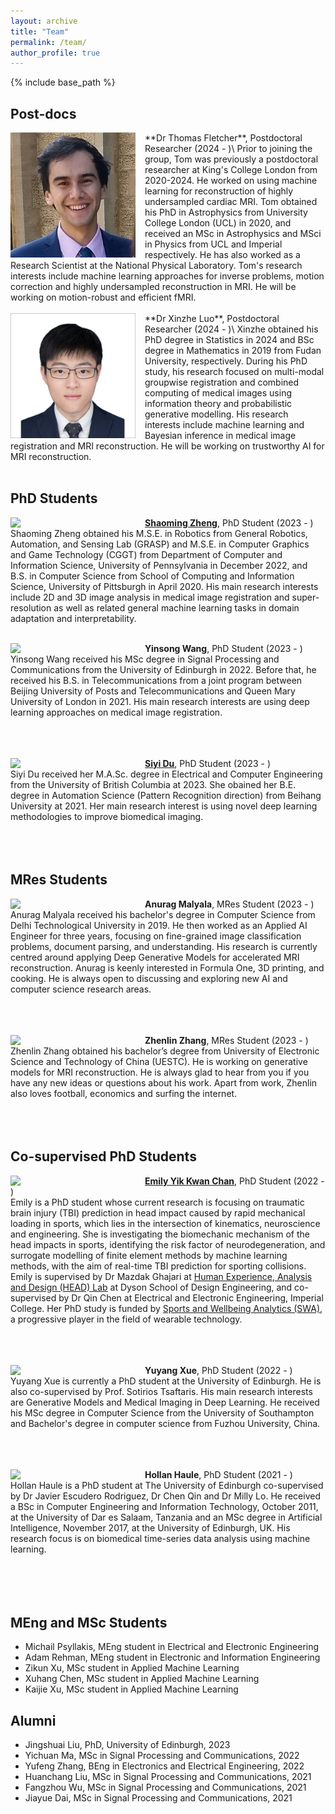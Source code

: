 ```yaml
---
layout: archive
title: "Team"
permalink: /team/
author_profile: true
---
```


{% include base_path %}

Post-docs
------
<img align="left" width="200" src="/images/TFletcher.jpeg" style="margin-right: 15px" /> 
**Dr Thomas Fletcher**, Postdoctoral Researcher (2024 - )\
Prior to joining the group, Tom was previously a postdoctoral researcher at King's College London from 2020-2024. He worked on using machine learning for reconstruction of highly undersampled cardiac MRI. Tom obtained his PhD in Astrophysics from University College London (UCL) in 2020, and received an MSc in Astrophysics and MSci in Physics from UCL and Imperial respectively. He has also worked as a Research Scientist at the National Physical Laboratory. Tom's research interests include machine learning approaches for inverse problems, motion correction and highly undersampled reconstruction in MRI. He will be working on motion-robust and efficient fMRI.<br />
<br />

<img align="left" width="200" src="/images/Xinzhe.jpg" style="margin-right: 15px" /> 
**Dr Xinzhe Luo**, Postdoctoral Researcher (2024 - )\
Xinzhe obtained his PhD degree in Statistics in 2024 and BSc degree in Mathematics in 2019 from Fudan University, respectively. During his PhD study, his research focused on multi-modal groupwise registration and combined computing of medical images using information theory and probabilistic generative modelling. His research interests include machine learning and Bayesian inference in medical image registration and MRI reconstruction. He will be working on trustworthy AI for MRI reconstruction. <br />
<br />

PhD Students
------
<img align="left" width="200" src="/images/Shaoming.jpg" style="margin-right: 15px" /> 

**[Shaoming Zheng](https://eurekazheng.github.io/)**, PhD Student (2023 - )\
Shaoming Zheng obtained his M.S.E. in Robotics from General Robotics, Automation, and Sensing Lab (GRASP) and M.S.E. in Computer Graphics and Game Technology (CGGT) from Department of Computer and Information Science, University of Pennsylvania in December 2022, and B.S. in Computer Science from School of Computing and Information Science, University of Pittsburgh in April 2020. His main research interests include 2D and 3D image analysis in medical image registration and super-resolution as well as related general machine learning tasks in domain adaptation and interpretability.<br />
<br />

<img align="left" width="200" src="/images/Yinsong.jpg" style="margin-right: 15px" /> 

**Yinsong Wang**, PhD Student (2023 - )\
Yinsong Wang received his MSc degree in Signal Processing and Communications from the University of Edinburgh in 2022. Before that, he received his B.S. in Telecommunications from a joint program between Beijing University of Posts and Telecommunications and Queen Mary University of London in 2021. His main research interests are using deep learning approaches on medical image registration. <br />
<br /><br /> <br /> 

<img align="left" width="200" src="/images/Siyi.jpg" style="margin-right: 15px" /> 

**[Siyi Du](https://siyi-wind.github.io/)**, PhD Student (2023 - )\
Siyi Du received her M.A.Sc. degree in Electrical and Computer Engineering from the University of British Columbia at 2023. She obained her B.E. degree in Automation Science (Pattern Recognition direction) from Beihang University at 2021. Her main research interest is using novel deep learning methodologies to improve biomedical imaging. <br />
<br /><br /> <br /> 

MRes Students
------
<img align="left" width="200" src="/images/AnuragM.jpg" style="margin-right: 15px" /> 

**Anurag Malyala**, MRes Student (2023 - )\
Anurag Malyala received his bachelor's degree in Computer Science from Delhi Technological University in 2019. He then worked as an Applied AI Engineer for three years, focusing on fine-grained image classification problems, document parsing, and understanding. His research is currently centred around applying Deep Generative Models for accelerated MRI reconstruction. Anurag is keenly interested in Formula One, 3D printing, and cooking. He is always open to discussing and exploring new AI and computer science research areas.  <br />
<br /><br /> <br /> 

<img align="left" width="200" src="/images/Zhenlin.jpg" style="margin-right: 15px" /> 

**Zhenlin Zhang**, MRes Student (2023 - )\
Zhenlin Zhang obtained his bachelor’s degree from University of Electronic Science and Technology of China (UESTC). He is working on generative models for MRI reconstruction. He is always glad to hear from you if you have any new ideas or questions about his work. Apart from work, Zhenlin also loves football, economics and surfing the internet.  <br />
<br /><br /> <br /> 

Co-supervised PhD Students
------
<img align="left" width="200" src="/images/Emily.jpg" style="margin-right: 15px" /> 

**[Emily Yik Kwan Chan](https://www.imperial.ac.uk/people/emily.chan21)**, PhD Student (2022 - )\
Emily is a PhD student whose current research is focusing on traumatic brain injury (TBI) prediction in head impact caused by rapid mechanical loading in sports, which lies in the intersection of kinematics, neuroscience and engineering. She is investigating the biomechanic mechanism of the head impacts in sports, identifying the risk factor of neurodegeneration, and surrogate modelling of finite element methods by machine learning methods, with the aim of real-time TBI prediction for sporting collisions. 
Emily is supervised by Dr Mazdak Ghajari at [Human Experience, Analysis and Design (HEAD) Lab](https://www.imperial.ac.uk/human-experience-analysis-design/) at Dyson School of Design Engineering, and co-supervised by Dr Qin Chen at Electrical and Electronic Engineering, Imperial College. Her PhD study is funded by [Sports and Wellbeing Analytics (SWA)](https://swa.one/), a progressive player in the field of wearable technology.  <br />
<br /><br /> <br /> 

<img align="left" width="200" src="/images/Yuyang.jpg" style="margin-right: 15px" /> 

**Yuyang Xue**, PhD Student (2022 - )\
Yuyang Xue is currently a PhD student at the University of Edinburgh. He is also co-supervised by Prof. Sotirios Tsaftaris. His main research interests are Generative Models and Medical Imaging in Deep Learning. He received his MSc degree in Computer Science from the University of Southampton and Bachelor's degree in computer science from Fuzhou University, China. <br />
<br /><br /> <br /> 

<img align="left" width="200" src="/images/Hollan.jpg" style="margin-right: 15px" /> 

**Hollan Haule**, PhD Student (2021 - )\
Hollan Haule is a PhD student at The University of Edinburgh co-supervised by Dr Javier Escudero Rodriguez, Dr Chen Qin and Dr Milly Lo. He received a BSc in Computer Engineering and Information Technology, October 2011, at the University of Dar es Salaam, Tanzania and an MSc degree in Artificial Intelligence, November 2017, at the University of Edinburgh, UK. His research focus is on biomedical time-series data analysis using machine learning. <br />
<br /><br /> <br />  <br /> 

MEng and MSc Students
------
- Michail Psyllakis, MEng student in Electrical and Electronic Engineering
- Adam Rehman, MEng student in Electronic and Information Engineering
- Zikun Xu, MSc student in Applied Machine Learning
- Xuhang Chen, MSc student in Applied Machine Learning
- Kaijie Xu, MSc student in Applied Machine Learning

Alumni
------
- Jingshuai Liu, PhD, University of Edinburgh, 2023
- Yichuan Ma, MSc in Signal Processing and Communications, 2022
- Yufeng Zhang, BEng in Electronics and Electrical Engineering, 2022
- Huanchang Liu, MSc in Signal Processing and Communications, 2021
- Fangzhou Wu, MSc in Signal Processing and Communications, 2021
- Jiayue Dai, MSc in Signal Processing and Communications, 2021
